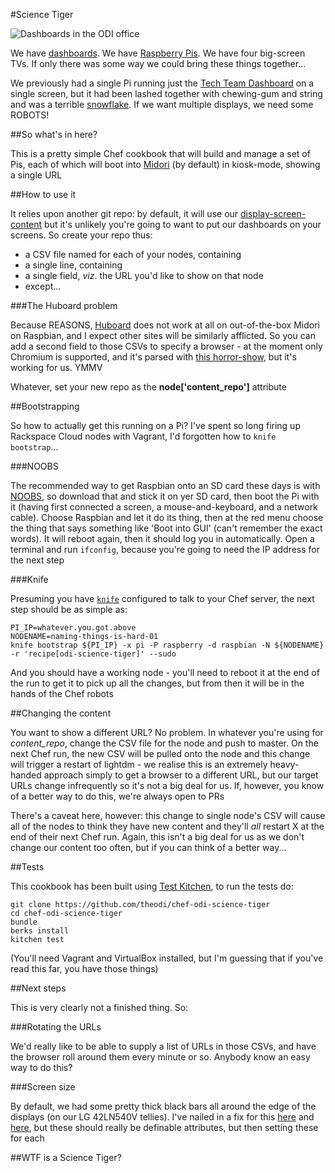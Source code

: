 #Science Tiger

![Dashboards in the ODI office](https://i.imgflip.com/8t5qu.jpg)

We have [dashboards](https://github.com/theodi/dashboards/). We have [Raspberry Pis](http://www.raspberrypi.org/). We have four big-screen TVs. If only there was some way we could bring these things together...

We previously had a single Pi running just the [Tech Team Dashboard](http://dashboards.theodi.org/tech) on a single screen, but it had been lashed together with chewing-gum and string and was a terrible [snowflake](http://martinfowler.com/bliki/SnowflakeServer.html). If we want multiple displays, we need some ROBOTS!

##So what's in here?

This is a pretty simple Chef cookbook that will build and manage a set of Pis, each of which will boot into [Midori](http://midori-browser.org/) (by default) in kiosk-mode, showing a single URL

##How to use it

It relies upon another git repo: by default, it will use our [display-screen-content](https://github.com/theodi/display-screen-content) but it's unlikely you're going to want to put our dashboards on your screens. So create your repo thus:

* a CSV file named for each of your nodes, containing
* a single line, containing
* a single field, _viz_. the URL you'd like to show on that node
* except...

###The Huboard problem

Because REASONS, [Huboard](https://huboard.com/) does not work at all on out-of-the-box Midori on Raspbian, and I expect other sites will be similarly afflicted. So you can add a second field to those CSVs to specify a browser - at the moment only Chromium is supported, and it's parsed with [this horror-show](https://github.com/theodi/chef-odi-science-tiger/blob/master/templates/default/runbrowser.erb), but it's working for us. YMMV

Whatever, set your new repo as the __node['content_repo']__ attribute

##Bootstrapping

So how to actually get this running on a Pi? I've spent so long firing up Rackspace Cloud nodes with Vagrant, I'd forgotten how to `knife bootstrap`...

###NOOBS

The recommended way to get Raspbian onto an SD card these days is with [NOOBS](http://www.raspberrypi.org/introducing-the-new-out-of-box-software-noobs/), so download that and stick it on yer SD card, then boot the Pi with it (having first connected a screen, a mouse-and-keyboard, and a network cable). Choose Raspbian and let it do its thing, then at the red menu choose the thing that says something like 'Boot into GUI' (can't remember the exact words). It will reboot again, then it should log you in automatically. Open a terminal and run `ifconfig`, because you're going to need the IP address for the next step

###Knife

Presuming you have [`knife`](http://docs.opscode.com/knife.html) configured to talk to your Chef server, the next step should be as simple as:

    PI_IP=whatever.you.got.above
    NODENAME=naming-things-is-hard-01
    knife bootstrap ${PI_IP} -x pi -P raspberry -d raspbian -N ${NODENAME} -r 'recipe[odi-science-tiger]' --sudo

And you should have a working node - you'll need to reboot it at the end of the run to get it to pick up all the changes, but from then it will be in the hands of the Chef robots

##Changing the content

You want to show a different URL? No problem. In whatever you're using for _content_repo_, change the CSV file for the node and push to master. On the next Chef run, the new CSV will be pulled onto the node and this change will trigger a restart of lightdm - we realise this is an extremely heavy-handed approach simply to get a browser to a different URL, but our target URLs change infrequently so it's not a big deal for us. If, however, you know of a better way to do this, we're always open to PRs

There's a caveat here, however: this change to single node's CSV will cause all of the nodes to think they have new content and they'll _all_ restart X at the end of their next Chef run. Again, this isn't a big deal for us as we don't change our content too often, but if you can think of a better way...

##Tests

This cookbook has been built using [Test Kitchen](http://kitchen.ci/), to run the tests do:

    git clone https://github.com/theodi/chef-odi-science-tiger
    cd chef-odi-science-tiger
    bundle
    berks install
    kitchen test

(You'll need Vagrant and VirtualBox installed, but I'm guessing that if you've read this far, you have those things)

##Next steps

This is very clearly not a finished thing. So:

###Rotating the URLs

We'd really like to be able to supply a list of URLs in those CSVs, and have the browser roll around them every minute or so. Anybody know an easy way to do this?

###Screen size

By default, we had some pretty thick black bars all around the edge of the displays (on our LG 42LN540V tellies). I've nailed in a fix for this [here](https://github.com/theodi/chef-odi-science-tiger/blob/master/templates/default/config.txt.erb) and [here](), but these should really be definable attributes, but then setting these for each 

##WTF is a Science Tiger?
